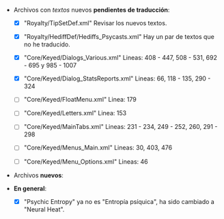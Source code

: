 
* Archivos con *textos* nuevos **pendientes de traducción**:

	* [x] "Royalty/TipSetDef.xml"								Revisar los nuevos textos.
	* [x] "Royalty/HediffDef/Hediffs_Psycasts.xml"				Hay un par de textos que no he traducido.
	* [x] "Core/Keyed/Dialogs_Various.xml"						Lineas: 408 - 447, 508 - 531, 692 - 695 y 985 - 1007
	* [x] "Core/Keyed/Dialog_StatsReports.xml"					Lineas: 66, 118 - 135, 290 - 324
	* [ ] "Core/Keyed/FloatMenu.xml"							Linea: 179
	* [ ] "Core/Keyed/Letters.xml"								Linea: 153
	* [ ] "Core/Keyed/MainTabs.xml"								Lineas: 231 - 234, 249 - 252, 260, 291 - 298
	* [ ] "Core/Keyed/Menus_Main.xml"							Lineas: 30, 403, 476
	* [ ] "Core/Keyed/Menu_Options.xml"							Lineas: 46



* Archivos **nuevos**:



* **En general**:

	* [x] "Psychic Entropy" ya no es "Entropía psíquica", ha sido cambiado a "Neural Heat".